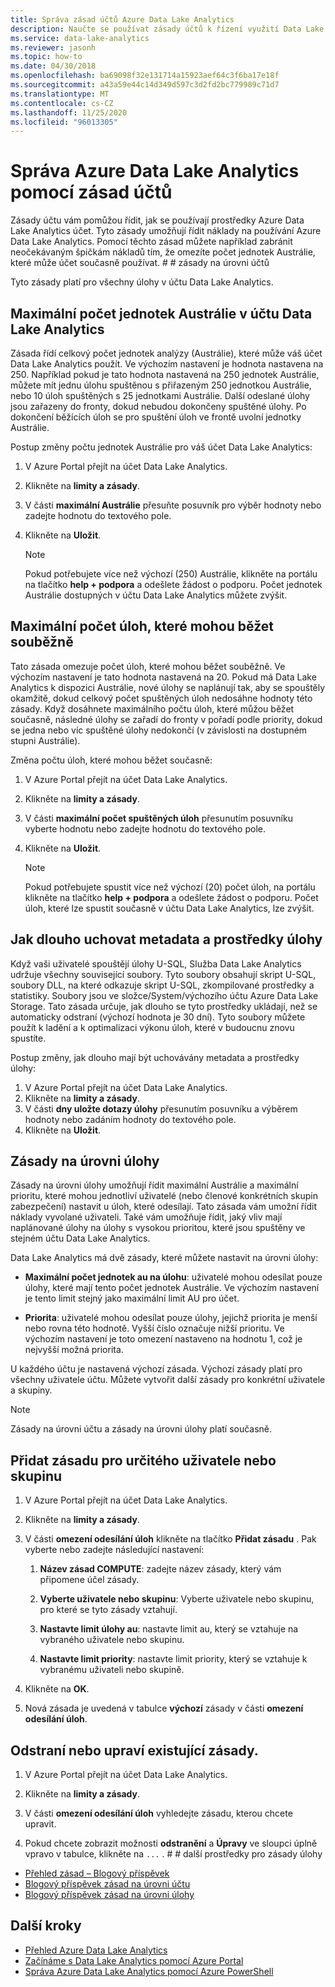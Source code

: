 ```yaml
---
title: Správa zásad účtů Azure Data Lake Analytics
description: Naučte se používat zásady účtů k řízení využití Data Lake Analytics účtu, jako je například maximální Austrálie a maximální počet úloh.
ms.service: data-lake-analytics
ms.reviewer: jasonh
ms.topic: how-to
ms.date: 04/30/2018
ms.openlocfilehash: ba69098f32e131714a15923aef64c3f6ba17e18f
ms.sourcegitcommit: a43a59e44c14d349d597c3d2fd2bc779989c71d7
ms.translationtype: MT
ms.contentlocale: cs-CZ
ms.lasthandoff: 11/25/2020
ms.locfileid: "96013305"
---
```

# <a name="manage-azure-data-lake-analytics-using-account-policies"></a>Správa Azure Data Lake Analytics pomocí zásad účtů

Zásady účtu vám pomůžou řídit, jak se používají prostředky Azure Data Lake Analytics účet. Tyto zásady umožňují řídit náklady na používání Azure Data Lake Analytics. Pomocí těchto zásad můžete například zabránit neočekávaným špičkám nákladů tím, že omezíte počet jednotek Austrálie, které může účet současně používat. # # zásady na úrovni účtů

Tyto zásady platí pro všechny úlohy v účtu Data Lake Analytics.

## <a name="maximum-number-of-aus-in-a-data-lake-analytics-account"></a>Maximální počet jednotek Austrálie v účtu Data Lake Analytics

Zásada řídí celkový počet jednotek analýzy (Austrálie), které může váš účet Data Lake Analytics použít. Ve výchozím nastavení je hodnota nastavena na 250. Například pokud je tato hodnota nastavená na 250 jednotek Austrálie, můžete mít jednu úlohu spuštěnou s přiřazeným 250 jednotkou Austrálie, nebo 10 úloh spuštěných s 25 jednotkami Austrálie. Další odeslané úlohy jsou zařazeny do fronty, dokud nebudou dokončeny spuštěné úlohy. Po dokončení běžících úloh se pro spuštění úloh ve frontě uvolní jednotky Austrálie.

Postup změny počtu jednotek Austrálie pro váš účet Data Lake Analytics:

1. V Azure Portal přejít na účet Data Lake Analytics.
2. Klikněte na **limity a zásady**.
3. V části **maximální Austrálie** přesuňte posuvník pro výběr hodnoty nebo zadejte hodnotu do textového pole.
4. Klikněte na **Uložit**.

   > [!NOTE]
   > Pokud potřebujete více než výchozí (250) Austrálie, klikněte na portálu na tlačítko **help + podpora** a odešlete žádost o podporu. Počet jednotek Austrálie dostupných v účtu Data Lake Analytics můžete zvýšit.

## <a name="maximum-number-of-jobs-that-can-run-simultaneously"></a>Maximální počet úloh, které mohou běžet souběžně

Tato zásada omezuje počet úloh, které mohou běžet souběžně. Ve výchozím nastavení je tato hodnota nastavená na 20. Pokud má Data Lake Analytics k dispozici Austrálie, nové úlohy se naplánují tak, aby se spouštěly okamžitě, dokud celkový počet spuštěných úloh nedosáhne hodnoty této zásady. Když dosáhnete maximálního počtu úloh, které můžou běžet současně, následné úlohy se zařadí do fronty v pořadí podle priority, dokud se jedna nebo víc spuštěné úlohy nedokončí (v závislosti na dostupném stupni Austrálie).

Změna počtu úloh, které mohou běžet současně:

1. V Azure Portal přejít na účet Data Lake Analytics.
2. Klikněte na **limity a zásady**.
3. V části **maximální počet spuštěných úloh** přesunutím posuvníku vyberte hodnotu nebo zadejte hodnotu do textového pole.
4. Klikněte na **Uložit**.

   > [!NOTE]
   > Pokud potřebujete spustit více než výchozí (20) počet úloh, na portálu klikněte na tlačítko **help + podpora** a odešlete žádost o podporu. Počet úloh, které lze spustit současně v účtu Data Lake Analytics, lze zvýšit.

## <a name="how-long-to-keep-job-metadata-and-resources"></a>Jak dlouho uchovat metadata a prostředky úlohy

Když vaši uživatelé spouštějí úlohy U-SQL, Služba Data Lake Analytics udržuje všechny související soubory. Tyto soubory obsahují skript U-SQL, soubory DLL, na které odkazuje skript U-SQL, zkompilované prostředky a statistiky. Soubory jsou ve složce/System/výchozího účtu Azure Data Lake Storage. Tato zásada určuje, jak dlouho se tyto prostředky ukládají, než se automaticky odstraní (výchozí hodnota je 30 dní). Tyto soubory můžete použít k ladění a k optimalizaci výkonu úloh, které v budoucnu znovu spustíte.

Postup změny, jak dlouho mají být uchovávány metadata a prostředky úlohy:

1. V Azure Portal přejít na účet Data Lake Analytics.
2. Klikněte na **limity a zásady**.
3. V části **dny uložte dotazy úlohy** přesunutím posuvníku a výběrem hodnoty nebo zadáním hodnoty do textového pole.  
4. Klikněte na **Uložit**.

## <a name="job-level-policies"></a>Zásady na úrovni úlohy

Zásady na úrovni úlohy umožňují řídit maximální Austrálie a maximální prioritu, které mohou jednotliví uživatelé (nebo členové konkrétních skupin zabezpečení) nastavit u úloh, které odesílají. Tato zásada vám umožní řídit náklady vyvolané uživateli. Také vám umožňuje řídit, jaký vliv mají naplánované úlohy na úlohy s vysokou prioritou, které jsou spuštěny ve stejném účtu Data Lake Analytics.

Data Lake Analytics má dvě zásady, které můžete nastavit na úrovni úlohy:

- **Maximální počet jednotek au na úlohu**: uživatelé mohou odesílat pouze úlohy, které mají tento počet jednotek Austrálie. Ve výchozím nastavení je tento limit stejný jako maximální limit AU pro účet.

- **Priorita**: uživatelé mohou odesílat pouze úlohy, jejichž priorita je menší nebo rovna této hodnotě. Vyšší číslo označuje nižší prioritu. Ve výchozím nastavení je toto omezení nastaveno na hodnotu 1, což je nejvyšší možná priorita.

U každého účtu je nastavená výchozí zásada. Výchozí zásady platí pro všechny uživatele účtu. Můžete vytvořit další zásady pro konkrétní uživatele a skupiny.

> [!NOTE]
> Zásady na úrovni účtu a zásady na úrovni úlohy platí současně.

## <a name="add-a-policy-for-a-specific-user-or-group"></a>Přidat zásadu pro určitého uživatele nebo skupinu

1. V Azure Portal přejít na účet Data Lake Analytics.

2. Klikněte na **limity a zásady**.

3. V části **omezení odesílání úloh** klikněte na tlačítko **Přidat zásadu** . Pak vyberte nebo zadejte následující nastavení:

   1. **Název zásad COMPUTE**: zadejte název zásady, který vám připomene účel zásady.

   2. **Vyberte uživatele nebo skupinu**: Vyberte uživatele nebo skupinu, pro které se tyto zásady vztahují.

   3. **Nastavte limit úlohy au**: nastavte limit au, který se vztahuje na vybraného uživatele nebo skupinu.

   4. **Nastavte limit priority**: nastavte limit priority, který se vztahuje k vybranému uživateli nebo skupině.

4. Klikněte na **OK**.

5. Nová zásada je uvedená v tabulce **výchozí** zásady v části **omezení odesílání úloh**.

## <a name="delete-or-edit-an-existing-policy"></a>Odstraní nebo upraví existující zásady.

1. V Azure Portal přejít na účet Data Lake Analytics.

2. Klikněte na **limity a zásady**.

3. V části **omezení odesílání úloh** vyhledejte zásadu, kterou chcete upravit.

4. Pokud chcete zobrazit možnosti **odstranění** a **Úpravy** ve sloupci úplně vpravo v tabulce, klikněte na `...` . # # další prostředky pro zásady úlohy

- [Přehled zásad – Blogový příspěvek](/archive/blogs/azuredatalake/managing-your-azure-data-lake-analytics-compute-resources-overview)
- [Blogový příspěvek zásad na úrovni účtu](/archive/blogs/azuredatalake/managing-your-azure-data-lake-analytics-compute-resources-account-level-policy)
- [Blogový příspěvek zásad na úrovni úlohy](/archive/blogs/azuredatalake/managing-your-azure-data-lake-analytics-compute-resources-job-level-policy)

## <a name="next-steps"></a>Další kroky

- [Přehled Azure Data Lake Analytics](data-lake-analytics-overview.md)
- [Začínáme s Data Lake Analytics pomocí Azure Portal](data-lake-analytics-get-started-portal.md)
- [Správa Azure Data Lake Analytics pomocí Azure PowerShell](data-lake-analytics-manage-use-powershell.md)